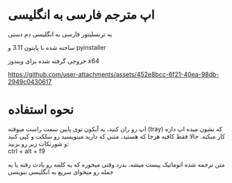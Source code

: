 # اپ مترجم فارسی به انگلیسی

یه ترنسلیتور فارسی به انگلیسی دم دستی

ساخته شده با پایتون 3.11 و pyinstaller

خروجی گرفته شده برای ویندوز x64

https://github.com/user-attachments/assets/452e8bcc-6f21-40ea-98db-2949c0430617

# نحوه استفاده

اپ رو ران کنید، یه آیکون توی پایین سمت راست میوفته (tray) که نشون میده اپ داره کار میکنه. حالا فقط کافیه هرجا که هستید، متنی که دارید مینویسید رو سلکت و کپی کنید و شورتکات زیر رو بزنید:  
ctrl + alt + f9

متن ترجمه شده اتوماتیک پیست میشه. بدرد وقتی میخوره که یه کلمه رو یادت رفته یا یه جمله رو میخوای سریع به انگلیسی بنویسی

